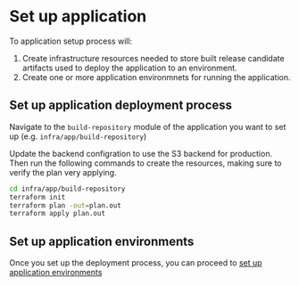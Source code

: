 # Set up application

To application setup process will:

1. Create infrastructure resources needed to store built release candidate artifacts used to deploy the application to an environment.
2. Create one or more application environmnets for running the application.

## Set up application deployment process

Navigate to the `build-repository` module of the application you want to set up (e.g. `infra/app/build-repository`)

Update the backend configration to use the S3 backend for production. Then run the following commands to create the resources, making sure to verify the plan very applying.

```bash
cd infra/app/build-repository
terraform init
terraform plan -out=plan.out
terraform apply plan.out
```

## Set up application environments

Once you set up the deployment process, you can proceed to [set up application environments](./set-up-app-env.md)

